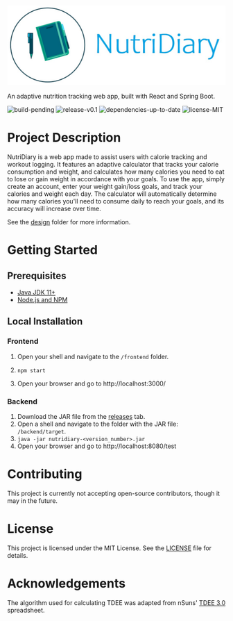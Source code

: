 ![Logo](/frontend/assets/logos/nutridiary.jpg)

An adaptive nutrition tracking web app, built with React and Spring Boot.

![build-pending](https://img.shields.io/badge/build-pending-yellow) ![release-v0.1](https://img.shields.io/badge/release-v0.1-blue) ![dependencies-up-to-date](https://img.shields.io/badge/dependencies-up%20to%20date-green) ![license-MIT](https://img.shields.io/badge/license-MIT-blue)

# Project Description

NutriDiary is a web app made to assist users with calorie tracking and workout logging. It features an adaptive calculator that tracks your calorie consumption and weight, and calculates how many calories you need to eat to lose or gain weight in accordance with your goals. To use the app, simply create an account, enter your weight gain/loss goals, and track your calories and weight each day. The calculator will automatically determine how many calories you'll need to consume daily to reach your goals, and its accuracy will increase over time.  

See the [design](/design) folder for more information.

# Getting Started

## Prerequisites

- [Java JDK 11+](https://www.oracle.com/java/technologies/javase-downloads.html)
- [Node.js and NPM](https://nodejs.org/en/download/)

## Local Installation

### Frontend

1. Open your shell and navigate to the `/frontend` folder.

2. `npm start`
3. Open your browser and go to http://localhost:3000/

### Backend

1. Download the JAR file from the [releases](https://github.com/IChowdhury01/NutriDiary-Adaptive-Nutrition-Tracker/releases) tab.
2. Open a shell and navigate to the folder with the JAR file: `/backend/target`.
3. `java -jar nutridiary-<version_number>.jar`
4. Open your browser and go to http://localhost:8080/test

# Contributing

This project is currently not accepting open-source contributors, though it may in the future.

# License

This project is licensed under the MIT License. See the [LICENSE](LICENSE) file for details.

# Acknowledgements

The algorithm used for calculating TDEE was adapted from nSuns' [TDEE 3.0](https://drive.google.com/file/d/0B8EbfzFB0mBrMGJ6V2N5QWNfeTg/view) spreadsheet.
